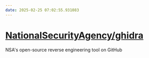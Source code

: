 ```yaml
---
date: 2025-02-25 07:02:55.931083
---
```


# [NationalSecurityAgency/ghidra](https://github.com/NationalSecurityAgency/ghidra)

NSA's open-source reverse engineering tool on GitHub